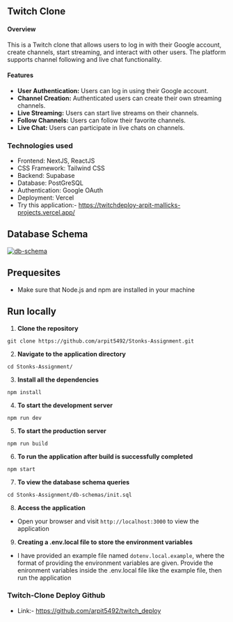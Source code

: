 ## Twitch Clone

#### Overview

This is a Twitch clone that allows users to log in with their Google account, create channels, start streaming, and interact with other users. The platform supports channel following and live chat functionality.

#### Features

- **User Authentication:** Users can log in using their Google account.
- **Channel Creation:** Authenticated users can create their own streaming channels.
- **Live Streaming:** Users can start live streams on their channels.
- **Follow Channels:** Users can follow their favorite channels.
- **Live Chat:** Users can participate in live chats on channels.

### Technologies used

- Frontend: NextJS, ReactJS
- CSS Framework: Tailwind CSS
- Backend: Supabase
- Database: PostGreSQL
- Authentication: Google OAuth
- Deployment: Vercel
- Try this application:- https://twitchdeploy-arpit-mallicks-projects.vercel.app/

## Database Schema

<a href="https://dbdiagram.io/d/66865f299939893dae06cee7" target="_blank">
    <img src="https://github.com/arpit5492/Stonks-Assignment/assets/48523103/ad531656-7827-4af3-9df6-a6c13fba081c" alt="db-schema">
</a>

## Prequesites

- Make sure that Node.js and npm are installed in your machine

## Run locally

1. **Clone the repository**

```
git clone https://github.com/arpit5492/Stonks-Assignment.git
```

2. **Navigate to the application directory**

```
cd Stonks-Assignment/
```

3. **Install all the dependencies**

```
npm install
```

4. **To start the development server**

```
npm run dev
```

5. **To start the production server**

```
npm run build
```

6. **To run the application after build is successfully completed**

```
npm start
```

7. **To view the database schema queries**

```
cd Stonks-Assignment/db-schemas/init.sql
```

8. **Access the application**

- Open your browser and visit `http://localhost:3000` to view the application

9. **Creating a .env.local file to store the environment variables**

- I have provided an example file named `dotenv.local.example`, where the format of providing the environment variables are given. Provide the enironment variables inside the .env.local file like the example file, then run the application

### Twitch-Clone Deploy Github

- Link:- https://github.com/arpit5492/twitch_deploy
